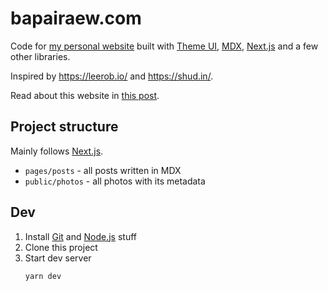 # bapairaew.com

Code for [my personal website](https://bapairaew.com/) built with
[Theme UI](https://theme-ui.com/), [MDX](https://mdxjs.com/),
[Next.js](https://nextjs.org/) and a few other libraries.

Inspired by https://leerob.io/ and https://shud.in/.

Read about this website in
[this post](https://bapairaew.com/posts/2021-02-12/updated-personal-website).

## Project structure

Mainly follows [Next.js](https://nextjs.org/).

- `pages/posts` - all posts written in MDX
- `public/photos` - all photos with its metadata

## Dev

1. Install [Git](https://git-scm.com/) and [Node.js](https://nodejs.org/en/)
   stuff
2. Clone this project
3. Start dev server
   ```
   yarn dev
   ```
